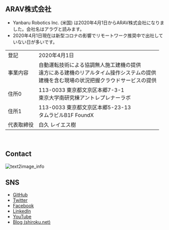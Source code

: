 ## ARAV株式会社

- Yanbaru Robotics Inc. (米国) は2020年4月1日からARAV株式会社になりました。会社名はアラヴと読みます。
- 2020年4月1日現在は新型コロナの影響でリモートワーク推奨中で出社していない日が多いです。 

| | |
|:---|:---|
|登記|2020年4月1日|
|事業内容|自動運転技術による協調無人施工建機の提供<br>遠方にある建機のリアルタイム操作システムの提供<br>建機を含む現場の状況把握クラウドサービスの提供|
|住所0|113-0033 東京都文京区本郷7-3-1<br>東京大学南研究棟アントレプレナーラボ|
|住所1|113-0033 東京都文京区本郷5-23-13<br>タムラビルB1F FoundX|
|代表取締役|白久 レイエス樹|

<br>

## Contact

![text2image_info](https://user-images.githubusercontent.com/36523448/78219293-2fc05000-74fa-11ea-916c-9e7fe8a174d7.png)

## SNS

- [GitHub](https://github.com/shirokunet)
- [Twitter](https://twitter.com/shirokunet)
- [Facebook](https://www.facebook.com/reyestatsuru.shiroku)
- [LinkedIn](https://www.linkedin.com/in/shiroku/)
- [YouTube](https://www.youtube.com/channel/UCc1rEGQQlM4CgUvPYyYbIyw)
- [Blog (shiroku.net)](https://shiroku.net/)
